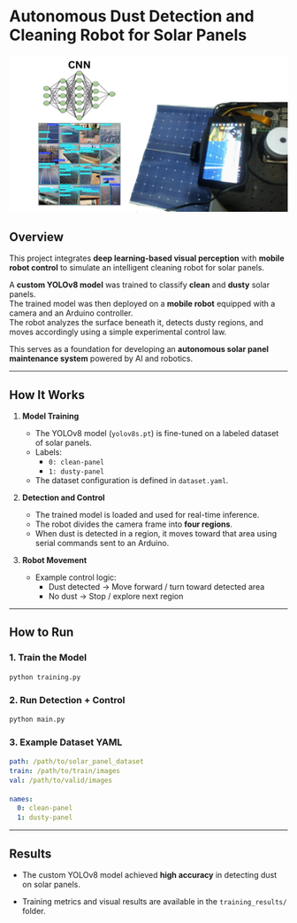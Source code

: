 # Autonomous Dust Detection and Cleaning Robot for Solar Panels
![](assets/cnn_solar.png)

## Overview
This project integrates **deep learning-based visual perception** with **mobile robot control** to simulate an intelligent cleaning robot for solar panels.  

A **custom YOLOv8 model** was trained to classify **clean** and **dusty** solar panels.  
The trained model was then deployed on a **mobile robot** equipped with a camera and an Arduino controller.  
The robot analyzes the surface beneath it, detects dusty regions, and moves accordingly using a simple experimental control law.  

This serves as a foundation for developing an **autonomous solar panel maintenance system** powered by AI and robotics.

---

## How It Works

1. **Model Training**
   - The YOLOv8 model (`yolov8s.pt`) is fine-tuned on a labeled dataset of solar panels.
   - Labels:  
     - `0: clean-panel`  
     - `1: dusty-panel`
   - The dataset configuration is defined in `dataset.yaml`.

2. **Detection and Control**
   - The trained model is loaded and used for real-time inference.
   - The robot divides the camera frame into **four regions**.
   - When dust is detected in a region, it moves toward that area using serial commands sent to an Arduino.

3. **Robot Movement**
   - Example control logic:
     - Dust detected → Move forward / turn toward detected area
     - No dust → Stop / explore next region

---

## How to Run

### 1. Train the Model
```bash
python training.py
````

### 2. Run Detection + Control

```bash
python main.py
```

### 3. Example Dataset YAML

```yaml
path: /path/to/solar_panel_dataset
train: /path/to/train/images
val: /path/to/valid/images

names:
  0: clean-panel
  1: dusty-panel
```

---

## Results

* The custom YOLOv8 model achieved **high accuracy** in detecting dust on solar panels.

* Training metrics and visual results are available in the `training_results/` folder.